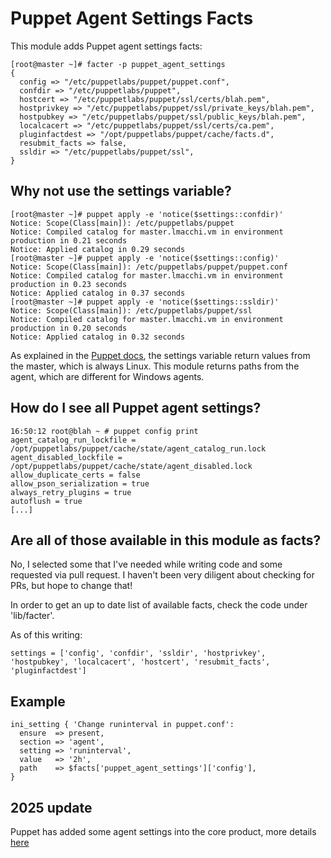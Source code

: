 # Puppet Agent Settings Facts

This module adds Puppet agent settings facts:

```
[root@master ~]# facter -p puppet_agent_settings
{
  config => "/etc/puppetlabs/puppet/puppet.conf",
  confdir => "/etc/puppetlabs/puppet",
  hostcert => "/etc/puppetlabs/puppet/ssl/certs/blah.pem",
  hostprivkey => "/etc/puppetlabs/puppet/ssl/private_keys/blah.pem",
  hostpubkey => "/etc/puppetlabs/puppet/ssl/public_keys/blah.pem",
  localcacert => "/etc/puppetlabs/puppet/ssl/certs/ca.pem",
  pluginfactdest => "/opt/puppetlabs/puppet/cache/facts.d",
  resubmit_facts => false,
  ssldir => "/etc/puppetlabs/puppet/ssl",
}
```

## Why not use the settings variable?

```
[root@master ~]# puppet apply -e 'notice($settings::confdir)'
Notice: Scope(Class[main]): /etc/puppetlabs/puppet
Notice: Compiled catalog for master.lmacchi.vm in environment production in 0.21 seconds
Notice: Applied catalog in 0.29 seconds
[root@master ~]# puppet apply -e 'notice($settings::config)'
Notice: Scope(Class[main]): /etc/puppetlabs/puppet/puppet.conf
Notice: Compiled catalog for master.lmacchi.vm in environment production in 0.23 seconds
Notice: Applied catalog in 0.37 seconds
[root@master ~]# puppet apply -e 'notice($settings::ssldir)'
Notice: Scope(Class[main]): /etc/puppetlabs/puppet/ssl
Notice: Compiled catalog for master.lmacchi.vm in environment production in 0.20 seconds
Notice: Applied catalog in 0.32 seconds
```

As explained in the [Puppet docs](https://docs.puppet.com/puppet/latest/lang_facts_and_builtin_vars.html#puppet-master-variables), 
the settings variable return values from the master, which is always Linux. This module returns paths from the agent, which are different 
for Windows agents.

## How do I see all Puppet agent settings?

```
16:50:12 root@blah ~ # puppet config print
agent_catalog_run_lockfile = /opt/puppetlabs/puppet/cache/state/agent_catalog_run.lock
agent_disabled_lockfile = /opt/puppetlabs/puppet/cache/state/agent_disabled.lock
allow_duplicate_certs = false
allow_pson_serialization = true
always_retry_plugins = true
autoflush = true
[...]
```

## Are all of those available in this module as facts?

No, I selected some that I've needed while writing code and some requested via pull request. I haven't been very diligent about checking
for PRs, but hope to change that!

In order to get an up to date list of available facts, check the code under 'lib/facter'.

As of this writing:

`settings = ['config', 'confdir', 'ssldir', 'hostprivkey', 'hostpubkey', 'localcacert', 'hostcert', 'resubmit_facts', 'pluginfactdest']`

## Example

```
ini_setting { 'Change runinterval in puppet.conf':
  ensure  => present,
  section => 'agent',
  setting => 'runinterval',
  value   => '2h',
  path    => $facts['puppet_agent_settings']['config'],
}
```

## 2025 update

Puppet has added some agent settings into the core product, more details 
[here](https://www.puppet.com/docs/puppet/8/lang_facts_builtin_variables.html)
